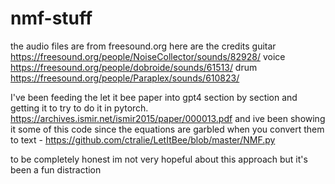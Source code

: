 # nmf-stuff

the audio files are from freesound.org
here are the credits
guitar
https://freesound.org/people/NoiseCollector/sounds/82928/
voice
https://freesound.org/people/dobroide/sounds/61513/
drum
https://freesound.org/people/Paraplex/sounds/610823/


I've been feeding the let it bee paper into gpt4 section by section and getting it to try to do it in pytorch. https://archives.ismir.net/ismir2015/paper/000013.pdf and ive been showing it some of this code since the equations are garbled when you convert them to text - https://github.com/ctralie/LetItBee/blob/master/NMF.py


to be completely honest im not very hopeful about this approach but it's been a fun distraction
